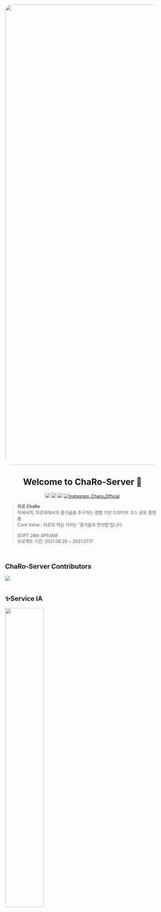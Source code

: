 <img style="border: 0px solid black !important; border-radius:20px; " src="https://user-images.githubusercontent.com/63224278/125834375-fa09a085-e6a1-4d19-8a8d-609f79d0725c.png" width="1500px"/> 
</br>


<h1 align="center"> Welcome to ChaRo-Server 🚙 </h1>
<p align="center">
  <img src="https://img.shields.io/badge/typescript-4.2.4-blue" />
  <img src="https://img.shields.io/badge/ts--node-9.1.1-yellowgreen" />
  <img src="https://img.shields.io/badge/%20mysql2-2.2.5-blue" />
  <a href="https://www.instagram.com/charo_2021_official/">
      <img alt="Instagram: Charo_Official" src="https://img.shields.io/badge/charo-instagram-ff69b4" target="_blank" />
  </a>
</p>

> **차로 ChaRo** <br/> 차에서의, 차로위에서의 즐거움을 추구하는 경험 기반 드라이브 코스 공유 플랫폼 <br />  Core Value : 차로의 핵심 가치는 '즐거움과 편리함'입니다. <br /><br /> SOPT 28th APPJAM  <br/> 프로젝트 기간: 2021.06.26 ~ 2021.07.17 <br/>

</br>

## ChaRo-Server Contributors

<a href="https://github.com/TeamChaRo/ChaRo-Server/graphs/contributors">
  <img src="https://contrib.rocks/image?repo=TeamChaRo/ChaRo-Server" />
</a>

<br>
<br>

## ✨Service IA
<img width=50% src=https://user-images.githubusercontent.com/63224278/123808257-8b5ed080-d92b-11eb-8ac7-e2ef5286909a.png>

<br>
<br>
 

## 📃 API DOC LINK
> [ChaRo-Server API Doc](https://www.notion.so/API-Wiki-ff615fc923104555b65b9b3c635e36d4)

<br>
<br>


## 🌈 Server Architecture
<img style="border: 0px solid black !important; border-radius:20px; " src="https://user-images.githubusercontent.com/63224278/125830951-f39281ce-1842-4ab0-9a17-0176a7028d18.png" height = "300px"/> 

- [Async & Await](https://www.npmjs.com/package/async)
- [request(HTTP)](https://www.npmjs.com/package/request)
- [Node.js](https://nodejs.org/ko/) - Chrome V8 자바스크립트 엔진으로 빌드된 자바스크립트 런타임
- [Express.js](http://expressjs.com/ko/) - Node.js 웹 애플리케이션 프레임워크
- [NPM](https://rometools.github.io/rome/) - 자바 스크립트 패키지 관리자
- [vscode](https://code.visualstudio.com/) - 편집기
- [mySQL](https://www.mysql.com/) - DataBase
- [Sequelize](https://sequelize.org/) - Sequelize ORM
- [AWS EC2](https://aws.amazon.com/ko/ec2/?sc_channel=PS&sc_campaign=acquisition_KR&sc_publisher=google&sc_medium=english_ec2_b&sc_content=ec2_e&sc_detail=aws%20ec2&sc_category=ec2&sc_segment=177228231544&sc_matchtype=e&sc_country=KR&s_kwcid=AL!4422!3!177228231544!e!!g!!aws%20ec2&ef_id=WkRozwAAAnO-lPWy:20180412120123:s) - 클라우드 환경 컴퓨팅 시스템

<br>
<br>



## ⚙️ Dependency Module
<div markdown="1"> 

```
"dependencies": {
    "@types/express": "^4.17.11",
    "dotenv": "^9.0.2",
    "express": "^4.17.1",
    "mongoose": "^5.12.10",
    "morgan": "^1.10.0",
    "mysql2": "^2.2.5",
    "nodemon": "^2.0.7",
    "request": "^2.88.2",
    "sequelize": "^6.6.4",
    "sequelize-cli": "^6.2.0"
  },
```
</div>
</details>

<br>
<br>


## 🧬 ERD & Models
<img width="360" alt="models" src="https://user-images.githubusercontent.com/63224278/125830346-e3502899-7efa-48b2-b88b-f28927323c6c.png">

<br>
<br>


## 💻 Coding Convention   
<details>
 <summary> 🗂 폴더구조 </summary>
 <div markdown="1">       


---
```markdown

🗂 node_modules
   
🗂 src

    - api 🗂

    - config 🗂

    - Loaders 🗂
    
    - middleware 🗂

    - models 🗂

    - service 🗂
   
    - controller 🗂
   

indes.ts
   
.env
   
nodemon.json
   
package.json
   
tsconfig.json

```
<br>
 </div>
 </details>
 

<details>
<summary> 🖋 네이밍 </summary>
<div markdown="1">       


---

**Class & Contructor**

- Class, Contructors는 **Pascal Case (=UpperCamelCase)**를 사용합니다.

  <kbd>좋은 예</kbd>

    ```typescript
    CamelCase
    ```

  <kbd>나쁜 예</kbd>

    ```typescript
    camelCase
    ```
<br/>
**함수 & 변수 & 상수**

- 함수와 변수에는 **lowerCamelCase**를 사용합니다.

- 함수의 경우 **동사+명사**형태로 구성합니다.
  - ex) getUserInformation()

- 글자의 길이
  - 글자의 길이는 **20자 이내**로 제한합니다.
  - 4단어 이상이 들어가거나, 부득이하게 20자 이상이 되는 경우에는 **팀원과의 상의**를 거쳐야 합니다.
    
- flag로 사용되는 변수
  - Boolean의 경우 **조동사+flag** 종류로 구성합니다.
  - ex) isNum, hasNum

- 약칭의 사용
  - 약어는 되도록 사용하지 않습니다.

  <kbd>좋은 예</kbd>

    ```typescript
    let index;
    let count;
    let array;
    let seoulToBucheon;
    ```

  <kbd>나쁜 예</kbd>
    
    ```typescript
    let idx;
    let cnt;
    let arr;
    let seoul2Bucheon;
    ```
<br>

</div>
</details>
 
 
 
 <details>
 <summary> 🏷 주석 </summary>
 <div markdown="1">       
 
 
 ---

 - 한줄은 `//`로 적고, 그 이상은 `/** */`로 적습니다.
 ```typescript
 // 한줄 주석일 때
 /**
  * 여러줄
  * 주석일 때
  */
 ```  
 - 함수에 대한 주석
   - backend에서 공통적으로 사용하는 함수의 경우, 모듈화를 통해 하나의 파일로 관리합니다.
   - 하나의 파일의 시작 부분에 주석으로 상세 내용을 작성합니다.
     - **함수의 전체 기능**에 대한 설명
     - **함수의 파라미터**에 대한 설명 (type: ..., 역할)
     - router 또는 api일 때에는 성공 여부도 적어줍니다.
     - 예시 코드

     ```typescript
     /**
      *  @route Post api/auth
      *  @desc Authenticate user & get token(로그인)
      *  @access Public
      */
     router.get(
      
     );
     ```
   
 <br>

 </div>
 </details>


<details>
<summary> 📎 기타 </summary>
<div markdown="1">       


---

- 탭 사이즈는 2로 사용합니다.
- 한 줄의 최대 길이는 80자로 제한합니다.
- 최대 tab depth 제한
  - tab의 최대 depth는 4로 제한합니다.
  - 이 이상으로 depth가 길어지면 함수를 통해 나눌 수 있도록 합니다.
  - 그 이상으로 개선할 수 없다고 판단되는 경우, 팀원들과의 코드리뷰를 통해 개선합니다.
  ```typescript
     function func() {
       //tab1
       if() {
         //tab2
         array.reduce((pre, cur) => {
           //tab3
           if(cur == status) {
             //tab4
           }
         }
       }
     }
     ```
- 괄호 사용
  - (if, while, for)문 괄호 뒤에 한칸을 띄우고 사용합니다.
  ```typescript
     if (left == true) {
	   // logic
     }
     ```
  
- 띄어쓰기
  ```typescript
  let a = 5;  ( = 양쪽 사이로 띄어쓰기 하기)
  if (a == 3) {
	  // logic
  }
  ```
</div>
</details>
 

👉🏻 [Coding Convention 한 눈에 보기](https://github.com/TeamChaRo/ChaRo-Server/wiki/CodingConvention)  
👉🏻 다음 [Style Guide](https://github.com/tipjs/javascript-style-guide)를 참고헀습니다.  
  
  
</br>

## ✉️ Commit Messge Rules
<details>
<summary> 🚙 Charo-Server Git Commit Message Rules 🚙 </summary>
<div markdown="1">       


---

- 반영사항을 바로 확인할 수 있도록 작은 기능 하나라도 구현되면 커밋을 권장합니다.
- 기능 구현이 완벽하지 않을 땐, 각자 브랜치에 커밋을 해주세요.
<br>


### 📜 커밋 메시지 명령어 모음

```
- feat    : 기능 (새로운 기능)
- fix     : 버그 (버그 수정)
- refactor: 리팩토링
- style   : 스타일 (코드 형식, 세미콜론 추가: 비즈니스 로직에 변경 없음)
- docs    : 문서 (문서 추가, 수정, 삭제)
- test    : 테스트 (테스트 코드 추가, 수정, 삭제: 비즈니스 로직에 변경 없음)
- chore   : 기타 변경사항 (빌드 스크립트 수정 등)
```
<br>

### ℹ️ 커밋 메세지 형식
  - `[커밋메세지] 설명` 형식으로 커밋 메시지를 작성합니다.

좋은 예 > 

```
  [Feat] 메인뷰 조회 API 구현 완료
```

나쁜 예 >
```
  메인뷰 API 구현 성공
```

</div>
</details>
<br>

## <img width=3% img src="https://user-images.githubusercontent.com/63224278/124635517-7ef5ed00-dec2-11eb-9a42-6d6d5cc72dce.png" /> Github mangement
<details>
<summary> 🚙 Charo-Server Gitflow 🚙 </summary>
<div markdown="1">       


---

- main 브랜치
- develop 브랜치
  - feat 브랜치

```
default는 main브랜치입니다.

하위에 develop브랜치를 만들어 안전하게 관리합니다.

기능 개발시 → feat/번호 로 브랜치를 파서 관리합니다.

* 단 feat은 자세한 기능 한 가지를 담당하며, 기능 개발이 완료되면 develop브랜치로 Pull Request를 보냅니다. 
* 다른 팀원이 pr을 확인하고, 코드리뷰를 진행한 뒤 문제가 없으면 develop 브랜치에 병합을 합니다.
```

<br>

```
- Main
- develop
   └── feat/기능번호
```

<br>

**각자 자신이 맡은 기능 구현에 성공시! 브랜치 다 쓰고 병합하는 방법**

- 브랜치 만듦

```bash
git branch 기능(or 이름 브랜치)
```

- 원격 저장소에 로컬 브랜치 push

```bash
git push --set-upstream origin 브랜치이름(feat/기능번호 브랜치)
```
```bash
git push -u origin 브랜치이름(feat/기능번호 브랜치)
```


- 브랜치 전환

```bash
git checkout feat/기능번호 브랜치
```

- 코드 변경 (현재 **feat/기능번호** 브랜치)

```bash
git add .
git commit -m "커밋 메세지" origin feat/기능번호 브랜치
```

- 푸시 (현재 **feat/기능번호** 브랜치)

```bash
git push origin feat/기능번호 브랜치
```

- 뷰이름 브랜치에서 할 일 다 했으면 **develop** 브랜치로 전환

```bash
git checkout develop
```

- 머지 (현재 **develop** 브랜치)

```bash
git merge feat/기능번호 브랜치
```

- 다 쓴 브랜치 삭제 (local) (현재 **develop** 브랜치)

```bash
git branch -d feat/기능번호 브랜치
```

- 다 쓴 브랜치 삭제 (remote) (현재 **develop** 브랜치)

```bash
git push origin :feat/기능번호 브랜치
```

- main pull (현재 **develop** 브랜치)

```bash
git pull or git pull origin develop
```

- main push (현재 **develop** 브랜치)

```bash
git push or git push origin develop
```
</div>
</details>
  
  
  <br>
   <br>

## 🚙 기능별 개발여부 + 담당자
> [ChaRo-Server 개발 일지](https://www.notion.so/_-bb545ae363334b57bee9d861ea3ba432)


| 기능 | 개발 여부 | 담당자 |
|:----------|:----------:|:----:|
| 모델 설계 | <img width=20px src=https://user-images.githubusercontent.com/63224278/125832335-4eed9f89-105c-4775-9195-11a1415fe2ed.png> | 오예원,황지은 |
| DB 연결 | <img width=20px src=https://user-images.githubusercontent.com/63224278/125832335-4eed9f89-105c-4775-9195-11a1415fe2ed.png> | 오예원 |
| 이미지 업로드 | <img width=20px src=https://user-images.githubusercontent.com/63224278/125832335-4eed9f89-105c-4775-9195-11a1415fe2ed.png> | 오예원 |
| 로그인 API | <img width=20px src=https://user-images.githubusercontent.com/63224278/125832335-4eed9f89-105c-4775-9195-11a1415fe2ed.png> | 황지은 |
| 회원가입 API | <img width=20px src=https://user-images.githubusercontent.com/63224278/125832335-4eed9f89-105c-4775-9195-11a1415fe2ed.png> | 황지은 |
| 닉네임 중복검사 API | <img width=20px src=https://user-images.githubusercontent.com/63224278/125832335-4eed9f89-105c-4775-9195-11a1415fe2ed.png> | 황지은 |
| 아이디 중복검사 API | <img width=20px src=https://user-images.githubusercontent.com/63224278/125832335-4eed9f89-105c-4775-9195-11a1415fe2ed.png> | 황지은 |
| 회원가입 API | <img width=20px src=https://user-images.githubusercontent.com/63224278/125832335-4eed9f89-105c-4775-9195-11a1415fe2ed.png> | 황지은 |
| 게시물 작성하기 API | <img width=20px src=https://user-images.githubusercontent.com/63224278/125832335-4eed9f89-105c-4775-9195-11a1415fe2ed.png> | 오예원 |
| 메인뷰 조회 API | <img width=20px src=https://user-images.githubusercontent.com/63224278/125832335-4eed9f89-105c-4775-9195-11a1415fe2ed.png> | 황지은, 오예원 |
| 게시물 상세정보 조회 API | <img width=20px src=https://user-images.githubusercontent.com/63224278/125832335-4eed9f89-105c-4775-9195-11a1415fe2ed.png> | 황지은 |
| 더보기 게시물 내 최신순 필터 API | <img width=20px src=https://user-images.githubusercontent.com/63224278/125832335-4eed9f89-105c-4775-9195-11a1415fe2ed.png> | 오예원 |
| 더보기 게시물 조회 및 좋아요 API | <img width=20px src=https://user-images.githubusercontent.com/63224278/125832335-4eed9f89-105c-4775-9195-11a1415fe2ed.png> | 오예원 |
| 검색하기 게시물 조회 및 좋아요 API | <img width=20px src=https://user-images.githubusercontent.com/63224278/125832335-4eed9f89-105c-4775-9195-11a1415fe2ed.png> | 황지은 |
| 검색하기 게시물 내 최신순 필터 API | <img width=20px src=https://user-images.githubusercontent.com/63224278/125832335-4eed9f89-105c-4775-9195-11a1415fe2ed.png> | 황지은 |
| 최근 검색 기록 저장 API | <img width=20px src=https://user-images.githubusercontent.com/63224278/125832335-4eed9f89-105c-4775-9195-11a1415fe2ed.png> | 오예원 |
| 최근 검색 기록 조회 API | <img width=20px src=https://user-images.githubusercontent.com/63224278/125832335-4eed9f89-105c-4775-9195-11a1415fe2ed.png> | 오예원 |
| 게시물 저장하기 API | <img width=20px src=https://user-images.githubusercontent.com/63224278/125832335-4eed9f89-105c-4775-9195-11a1415fe2ed.png> | 오예원 |
| 게시물 좋아요 API | <img width=20px src=https://user-images.githubusercontent.com/63224278/125832335-4eed9f89-105c-4775-9195-11a1415fe2ed.png> | 오예원 |
| 마이페이지 조회 (인기순, 최신순) API | <img width=20px src=https://user-images.githubusercontent.com/63224278/125832335-4eed9f89-105c-4775-9195-11a1415fe2ed.png> | 오예원 |
| 게시물 수정하기 API | <img width=20px src=https://user-images.githubusercontent.com/63224278/125832335-4eed9f89-105c-4775-9195-11a1415fe2ed.png>s | 오예원 |


<br>
<br>
 

## 👩🏻‍💻 ChaRo-Server Dev

| 오예원 | 황지은 |
|:---:|:---------:|
| <img src="https://user-images.githubusercontent.com/63224278/119237669-f8d35080-bb78-11eb-9211-834eebd49dd1.PNG" width="200px" />  | <img src="https://user-images.githubusercontent.com/63224278/103209152-b436e680-4945-11eb-91e4-bd8622e442e2.png" width="200px" />  |
| [yaeoni](https://github.com/yaeoni) | [hwangji-dev](https://github.com/hwangJi-dev) |

<br>
<br>



<img style="border: 0px solid black !important; border-radius:20px; " src="https://user-images.githubusercontent.com/63224278/124624683-0db13c80-deb8-11eb-9af2-0fb6038066d0.png" width="1500px" height = "200px" /> 
